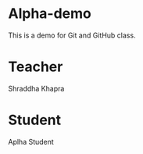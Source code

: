 # Alpha-demo
This is a demo for Git and GitHub class.

# Teacher 
Shraddha Khapra

# Student
Aplha Student